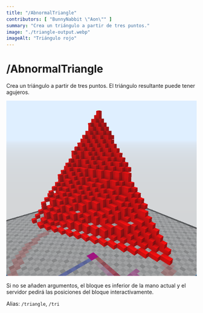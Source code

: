 ```yaml
---
title: "/AbnormalTriangle"
contributors: [ "BunnyNabbit \"Aon\"" ]
summary: "Crea un triángulo a partir de tres puntos."
image: "./triangle-output.webp"
imageAlt: "Triángulo rojo"
---
```


# /AbnormalTriangle

Crea un triángulo a partir de tres puntos. El triángulo resultante puede tener agujeros.

![Triángulo rojo.](./triangle-output.webp)

Si no se añaden argumentos, el bloque es inferior de la mano actual y el servidor pedirá las posiciones del bloque interactivamente.

Alias: `/triangle`, `/tri`
